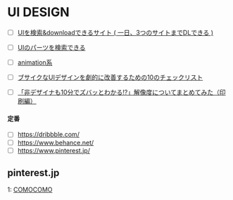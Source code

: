 
# UI DESIGN


- [ ] <a href="https://t.co/mtH7vmPJXM">UIを検索&downloadできるサイト ( 一日、3つのサイトまでDLできる ) </a>
- [ ] <a href="https://mobbin.design/">UIのパーツを検索できる</a>
- [ ] <a href="https://uimovement.com/">animation系</a>
- [ ] <a href="https://note.mu/tiekey/n/n99eb01fa6a45">ブサイクなUIデザインを劇的に改善するための10のチェックリスト</a>
- [ ] <a href="https://note.mu/yamadesign/n/n552eacf2a354">「非デザイナも10分でズバッとわかる!?」解像度についてまとめてみた（印刷編）</a>
  

#### 定番

- [ ] <a href="https://dribbble.com/">https://dribbble.com/</a>
- [ ] <a href="https://www.behance.net/">https://www.behance.net/</a>
- [ ] <a href="https://www.pinterest.jp/">https://www.pinterest.jp/</a>

## pinterest.jp

1: <a href="http://petitringo.net/about/">COMOCOMO</a>
